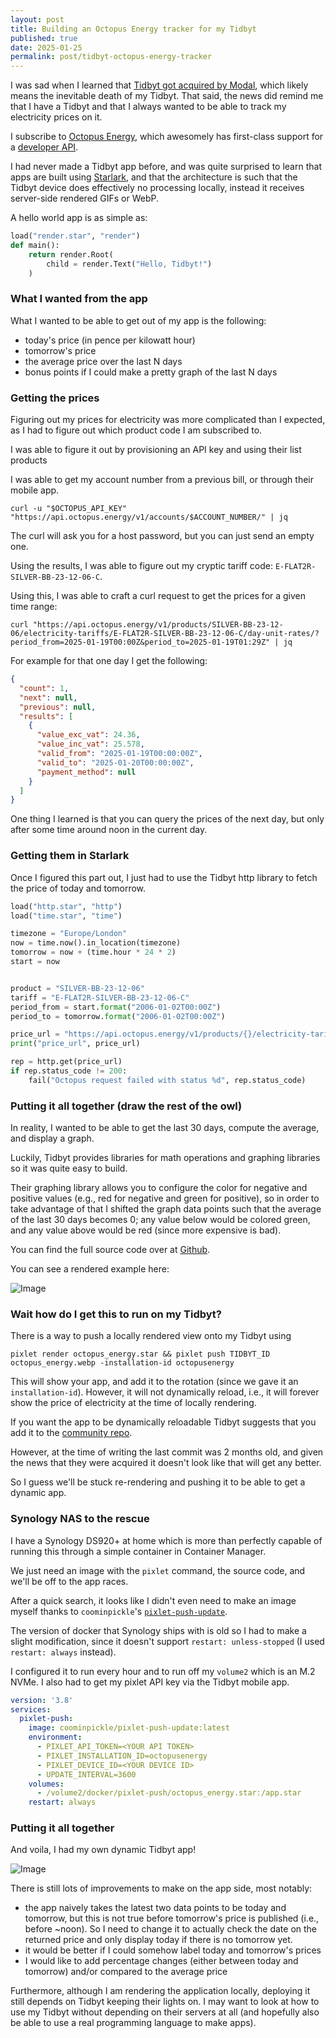 ```yaml
---
layout: post
title: Building an Octopus Energy tracker for my Tidbyt
published: true
date: 2025-01-25
permalink: post/tidbyt-octopus-energy-tracker
---
```


I was sad when I learned that [Tidbyt got acquired by Modal][acquired-news],
which likely means the inevitable death of my Tidbyt. That said, the news did
remind me that I have a Tidbyt and that I always wanted to be able to track my
electricity prices on it.

I subscribe to [Octopus Energy][octopus], which awesomely has first-class
support for a [developer API][octopus-api].

I had never made a Tidbyt app before, and was quite surprised to learn that
apps are built using [Starlark][starlark], and that the architecture is such
that the Tidbyt device does effectively no processing locally, instead it
receives server-side rendered GIFs or WebP.

A hello world app is as simple as:

```python
load("render.star", "render")
def main():
    return render.Root(
        child = render.Text("Hello, Tidbyt!")
    )
```

### What I wanted from the app

What I wanted to be able to get out of my app is the following:

- today's price (in pence per kilowatt hour)
- tomorrow's price
- the average price over the last N days
- bonus points if I could make a pretty graph of the last N days

### Getting the prices

Figuring out my prices for electricity was more complicated than I expected, as
I had to figure out which product code I am subscribed to.

I was able to figure it out by provisioning an API key and using their list products

I was able to get my account number from a previous bill, or through their mobile app.

```shell
curl -u "$OCTOPUS_API_KEY" "https://api.octopus.energy/v1/accounts/$ACCOUNT_NUMBER/" | jq
```

The curl will ask you for a host password, but you can just send an empty one.

Using the results, I was able to figure out my cryptic tariff code:
`E-FLAT2R-SILVER-BB-23-12-06-C`.

Using this, I was able to craft a curl request to get the prices for a given
time range:

```shell
curl "https://api.octopus.energy/v1/products/SILVER-BB-23-12-06/electricity-tariffs/E-FLAT2R-SILVER-BB-23-12-06-C/day-unit-rates/?period_from=2025-01-19T00:00Z&period_to=2025-01-19T01:29Z" | jq
```

For example for that one day I get the following:

```json
{
  "count": 1,
  "next": null,
  "previous": null,
  "results": [
    {
      "value_exc_vat": 24.36,
      "value_inc_vat": 25.578,
      "valid_from": "2025-01-19T00:00:00Z",
      "valid_to": "2025-01-20T00:00:00Z",
      "payment_method": null
    }
  ]
}
```

One thing I learned is that you can query the prices of the next day, but only
after some time around noon in the current day.

### Getting them in Starlark

Once I figured this part out, I just had to use the Tidbyt http library to
fetch the price of today and tomorrow.

```python
load("http.star", "http")
load("time.star", "time")

timezone = "Europe/London"
now = time.now().in_location(timezone)
tomorrow = now + (time.hour * 24 * 2)
start = now 


product = "SILVER-BB-23-12-06"
tariff = "E-FLAT2R-SILVER-BB-23-12-06-C"
period_from = start.format("2006-01-02T00:00Z")
period_to = tomorrow.format("2006-01-02T00:00Z")

price_url = "https://api.octopus.energy/v1/products/{}/electricity-tariffs/{}/day-unit-rates/?period_from={}&period_to={}".format(product, tariff, period_from, period_to)
print("price_url", price_url)

rep = http.get(price_url)
if rep.status_code != 200:
	fail("Octopus request failed with status %d", rep.status_code)

```

### Putting it all together (draw the rest of the owl)

In reality, I wanted to be able to get the last 30 days, compute the average,
and display a graph.

Luckily, Tidbyt provides libraries for math operations and graphing libraries
so it was quite easy to build.

Their graphing library allows you to configure the color for negative and
positive values (e.g., red for negative and green for positive), so in order to
take advantage of that I shifted the graph data points such that the average of
the last 30 days becomes 0; any value below would be colored green, and any
value above would be red (since more expensive is bad).

You can find the full source code over at [Github][octopus-gh].

You can see a rendered example here:

![Image](https://plankenau.com/i/Rr0gAqMe9v7Fv.webp "octopus energy monitor")

### Wait how do I get this to run on my Tidbyt?

There is a way to push a locally rendered view onto my Tidbyt using

```shell
pixlet render octopus_energy.star && pixlet push TIDBYT_ID octopus_energy.webp -installation-id octopusenergy
```

This will show your app, and add it to the rotation (since we gave it an
`installation-id`). However, it will not dynamically reload, i.e., it will
forever show the price of electricity at the time of locally rendering.

If you want the app to be dynamically reloadable Tidbyt suggests that you add
it to the [community repo][tidbyt-community].

However, at the time of writing the last commit was 2 months old, and given the
news that they were acquired it doesn't look like that will get any better.

So I guess we'll be stuck re-rendering and pushing it to be able to get a
dynamic app.

### Synology NAS to the rescue

I have a Synology DS920+ at home which is more than perfectly capable of
running this through a simple container in Container Manager.

We just need an image with the `pixlet` command, the source code, and we'll be
off to the app races.

After a quick search, it looks like I didn't even need to make an image myself
thanks to `coominpickle`'s [`pixlet-push-update`][pixlet-push-docker].

The version of docker that Synology ships with is old so I had to make a slight
modification, since it doesn't support `restart: unless-stopped` (I used
`restart: always` instead).

I configured it to run every hour and to run off my `volume2` which is an M.2
NVMe. I also had to get my pixlet API key via the Tidbyt mobile app.

```yaml
version: '3.8'
services:
  pixlet-push:
    image: coominpickle/pixlet-push-update:latest
    environment:
      - PIXLET_API_TOKEN=<YOUR API TOKEN>
      - PIXLET_INSTALLATION_ID=octopusenergy
      - PIXLET_DEVICE_ID=<YOUR DEVICE ID>
      - UPDATE_INTERVAL=3600
    volumes:
      - /volume2/docker/pixlet-push/octopus_energy.star:/app.star
    restart: always
```

### Putting it all together

And voila, I had my own dynamic Tidbyt app!

![Image](https://plankenau.com/i/HxffN6Nwy4MIK.jpg "real octopus energy monitor")

There is still lots of improvements to make on the app side, most notably:

- the app naively takes the latest two data points to be today and tomorrow,
  but this is not true before tomorrow's price is published (i.e., before
  ~noon). So I need to change it to actually check the date on the returned
  price and only display today if there is no tomorrow yet.
- it would be better if I could somehow label today and tomorrow's prices
- I would like to add percentage changes (either between today and tomorrow)
  and/or compared to the average price

Furthermore, although I am rendering the application locally, deploying it
still depends on Tidbyt keeping their lights on. I may want to look at how to
use my Tidbyt without depending on their servers at all (and hopefully also be
able to use a real programming language to make apps).

[acquired-news]: https://modal.com/blog/tidbyt-is-joining-modal
[octopus]: https://octopus.energy
[octopus-api]: https://developer.octopus.energy
[starlark]: https://github.com/bazelbuild/starlark
[tidbyt-community]: https://github.com/tidbyt/community
[pixlet-push-docker]: https://github.com/CoomInPickle/pixlet-push-update
[octopus-gh]: https://github.com/pato/tidbyt-octopus-energy-tracker

